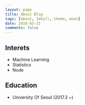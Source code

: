 ```yaml
---
layout: page
title: About Blog
tags: [about, Jekyll, theme, moon]
date: 2016-03-21
comments: false
---
```


## Interets
* Machine Learning
* Statistics
* Node

## Education
* University Of Seoul (2017.3 ~)
